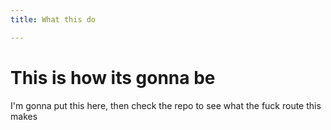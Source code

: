 ```yaml
---
title: What this do

---
```

# This is how its gonna be

I'm gonna put this here, then check the repo to see what the fuck route this makes